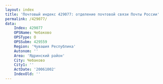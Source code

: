 ```yaml
---
layout: index
title: 'Почтовый индекс 429077: отделение почтовой связи Почты России'
permalink: /429077/
data:
    Index: 429077
    OPSName: Чебаково
    OPSType: О
    OPSSubm: 429559
    Region: 'Чувашия Республика'
    Autonom: ''
    Area: 'Ядринский район'
    City: Чебаково
    City1: ''
    ActDate: '20061002'
    IndexOld: ''
---
```

